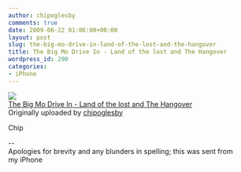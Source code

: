 ```yaml
---
author: chipoglesby
comments: true
date: 2009-06-22 01:06:00+00:00
layout: post
slug: the-big-mo-drive-in-land-of-the-lost-and-the-hangover
title: The Big Mo Drive In - Land of the lost and The Hangover
wordpress_id: 290
categories:
- iPhone
---
```


[![](http://farm4.static.flickr.com/3368/3648267761_d6639f86d7.jpg)](http://www.flickr.com/photos/chipoglesby/3648267761/)  
[The Big Mo Drive In - Land of the lost and The Hangover](http://www.flickr.com/photos/chipoglesby/3648267761/)  
Originally uploaded by [chipoglesby](http://www.flickr.com/people/chipoglesby/)

Chip  
  
--  
Apologies for brevity and any blunders in spelling; this was sent from  
my iPhone  

